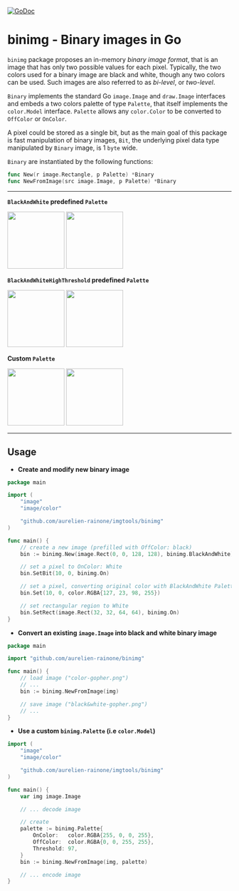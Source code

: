 [![GoDoc](http://img.shields.io/badge/go-documentation-blue.svg?style=flat-square)](http://godoc.org/github.com/aurelien-rainone/imgtools)

# binimg - Binary images in Go


`binimg` package proposes an in-memory *binary image format*, that is an image
that has only two possible values for each pixel. Typically, the two colors
used for a binary image are black and white, though any two colors can be used.
Such images are also referred to as *bi-level*, or *two-level*.

`Binary` implements the standard Go `image.Image` and `draw.Image` interfaces
and embeds a two colors palette of type `Palette`, that itself implements the
`color.Model` interface. `Palette` allows any `color.Color` to be converted to
`OffColor` or `OnColor`.

A pixel could be stored as a single bit, but as the main goal of this package
is fast manipulation of binary images, `Bit`, the underlying pixel data
type manipulated by `Binary` image, is 1 `byte` wide.

`Binary` are instantiated by the following functions:

```go
func New(r image.Rectangle, p Palette) *Binary
func NewFromImage(src image.Image, p Palette) *Binary
```

-----------------------

**`BlackAndWhite` predefined `Palette`**

<img src="https://github.com/aurelien-rainone/imgtools/blob/readme-images/colorgopher.png" width="128">  <img src="https://github.com/aurelien-rainone/imgtools/blob/readme-images/bwgopher.png" width="128">

**`BlackAndWhiteHighThreshold` predefined `Palette`**

<img src="https://github.com/aurelien-rainone/imgtools/blob/readme-images/colorgopher.png" width="128">  <img src="https://github.com/aurelien-rainone/imgtools/blob/readme-images/bwgopher.high.threshold.png" width="128">

**Custom `Palette`**

<img src="https://github.com/aurelien-rainone/imgtools/blob/readme-images/colorgopher.png" width="128">  <img src="https://github.com/aurelien-rainone/imgtools/blob/readme-images/redblue.gopher.png" width="128">

-----------------------

## Usage

- **Create and modify new binary image**

```go
package main

import (
	"image"
	"image/color"

	"github.com/aurelien-rainone/imgtools/binimg"
)

func main() {
	// create a new image (prefilled with OffColor: black)
	bin := binimg.New(image.Rect(0, 0, 128, 128), binimg.BlackAndWhite)

	// set a pixel to OnColor: White
	bin.SetBit(10, 0, binimg.On)

	// set a pixel, converting original color with BlackAndWhite Palette
	bin.Set(10, 0, color.RGBA{127, 23, 98, 255})

	// set rectangular region to White
	bin.SetRect(image.Rect(32, 32, 64, 64), binimg.On)
}
```

- **Convert an existing `image.Image` into black and white binary image**

```go
package main

import "github.com/aurelien-rainone/binimg"

func main() {
	// load image ("color-gopher.png")
	// ...
	bin := binimg.NewFromImage(img)

	// save image ("black&white-gopher.png")
	// ...
}
```

- **Use a custom `binimg.Palette` (i.e `color.Model`)**

```go
import (
	"image"
	"image/color"

	"github.com/aurelien-rainone/imgtools/binimg"
)

func main() {
	var img image.Image

	// ... decode image

	// create
	palette := binimg.Palette{
		OnColor:   color.RGBA{255, 0, 0, 255},
		OffColor:  color.RGBA{0, 0, 255, 255},
		Threshold: 97,
	}
	bin := binimg.NewFromImage(img, palette)

	// ... encode image
}
```
